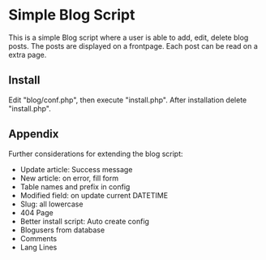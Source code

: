 # Simple Blog Script #

This is a simple Blog script where a user is able to
add, edit, delete blog posts. The posts are displayed on
a frontpage. Each post can be read on a extra page.

## Install ##

Edit "blog/conf.php", then execute "install.php".
After installation delete "install.php".

## Appendix ##

Further considerations for extending the blog script:

- Update article: Success message
- New article: on error, fill form
- Table names and prefix in config
- Modified field: on update current DATETIME
- Slug: all lowercase
- 404 Page
- Better install script: Auto create config
- Blogusers from database
- Comments
- Lang Lines